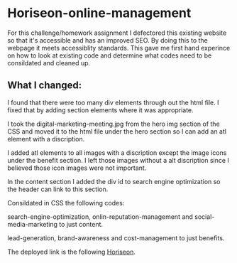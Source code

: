 # Horiseon-online-management

For this challenge/homework assignment I defectored this existing website so that it's accessible and has an improved SEO. By doing this to the webpage it meets accessiblity standards. This gave me first hand experince on how to look at existing code and determine what codes need to be consildated and cleaned up.  

## What I changed:
I found that there were too many div elements through out the html file.  I fixed that by adding section elements where it was appropriate. 

I took the digital-marketing-meeting.jpg from the hero img section of the CSS and moved it to the html file under the hero section so I can add an atl element with a discription. 

I added atl elements to all images with a discription except the image icons under the benefit section. I left those images without a alt discription since I believed those icon images were not important.

In the content section I added the div id to search engine optimization so the header can link to this section. 

Consildated in CSS the following codes:

search-engine-optimization, onlin-reputation-management and social-media-marketing to just content.

lead-generation, brand-awareness and cost-management to just benefits.


The deployed link is the following [Horiseon](https://jmcampbell2021.github.io/horiseon-online-management/).